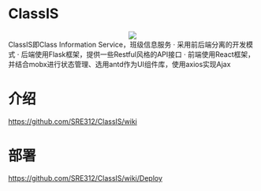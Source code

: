 # ClassIS 
<div align=center>
  <img src="https://raw.githubusercontent.com/wiki/SRE312/ClassIS/images/logo.png"/>
</div>  
ClassIS即Class Information Service，班级信息服务  
· 采用前后端分离的开发模式  
· 后端使用Flask框架，提供一些Restful风格的API接口  
· 前端使用React框架，并结合mobx进行状态管理、选用antd作为UI组件库，使用axios实现Ajax  

# 介绍
https://github.com/SRE312/ClassIS/wiki

# 部署
https://github.com/SRE312/ClassIS/wiki/Deploy
